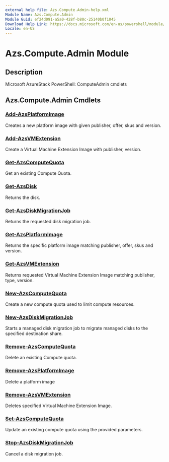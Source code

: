```yaml
---
external help file: Azs.Compute.Admin-help.xml
Module Name: Azs.Compute.Admin
Module Guid: ef24d091-a5a0-428f-b80c-25140b0f1045
Download Help Link: https://docs.microsoft.com/en-us/powershell/module/azs.compute.admin
Locale: en-US
---
```


# Azs.Compute.Admin Module

## Description
Microsoft AzureStack PowerShell: ComputeAdmin cmdlets

## Azs.Compute.Admin Cmdlets
### [Add-AzsPlatformImage](Add-AzsPlatformImage.md)
Creates a new platform image with given publisher, offer, skus and version.

### [Add-AzsVMExtension](Add-AzsVMExtension.md)
Create a Virtual Machine Extension Image with publisher, version.

### [Get-AzsComputeQuota](Get-AzsComputeQuota.md)
Get an existing Compute Quota.

### [Get-AzsDisk](Get-AzsDisk.md)
Returns the disk.

### [Get-AzsDiskMigrationJob](Get-AzsDiskMigrationJob.md)
Returns the requested disk migration job.

### [Get-AzsPlatformImage](Get-AzsPlatformImage.md)
Returns the specific platform image matching publisher, offer, skus and version.

### [Get-AzsVMExtension](Get-AzsVMExtension.md)
Returns requested Virtual Machine Extension Image matching publisher, type, version.

### [New-AzsComputeQuota](New-AzsComputeQuota.md)
Create a new compute quota used to limit compute resources.

### [New-AzsDiskMigrationJob](New-AzsDiskMigrationJob.md)
Starts a managed disk migration job to migrate managed disks to the specified destination share.

### [Remove-AzsComputeQuota](Remove-AzsComputeQuota.md)
Delete an existing Compute quota.

### [Remove-AzsPlatformImage](Remove-AzsPlatformImage.md)
Delete a platform image

### [Remove-AzsVMExtension](Remove-AzsVMExtension.md)
Deletes specified Virtual Machine Extension Image.

### [Set-AzsComputeQuota](Set-AzsComputeQuota.md)
Update an existing compute quota using the provided parameters.

### [Stop-AzsDiskMigrationJob](Stop-AzsDiskMigrationJob.md)
Cancel a disk migration job.

